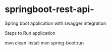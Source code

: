 # springboot-rest-api-
Spring boot application with swagger integration


Steps to Run application

mvn clean install
mvn spring-boot:run

